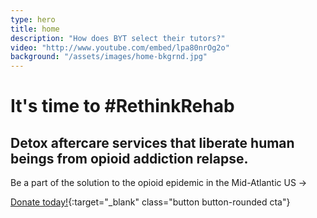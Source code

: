 ```yaml
---
type: hero
title: home
description: "How does BYT select their tutors?"
video: "http://www.youtube.com/embed/lpa80nrOg2o"
background: "/assets/images/home-bkgrnd.jpg"
---
```


# It's time to <span class="emphasized-header">#RethinkRehab</span>

## Detox aftercare services that liberate human beings from opioid addiction relapse.

Be a part of the solution to the opioid epidemic in the Mid-Atlantic US &rarr;

[Donate today!](https://seekhealing.kindful.com){:target="_blank" class="button button-rounded cta"}

<!-- <h1 class="main-header" data-caption-animate="fadeInUp">It's time to <span class="emphasized-header" style="color: #fff">#RethinkRehab</span></h1>
<p data-caption-animate="fadeInUp">Detox aftercare services that liberate human beings from opioid addiction relapse.</p>
<p data-caption-animate="fadeInUp" class="cta">Be a part of the solution to the opioid epidemic in the Mid-Atlantic US &rarr;</p>
<a href="https://seekhealing.kindful.com" target="_blank" class="button button-border button-rounded cta">Donate today!</a> -->